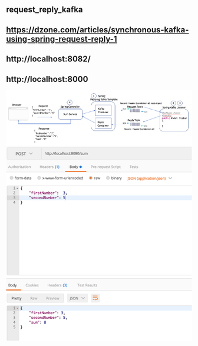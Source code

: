 ## request_reply_kafka

## https://dzone.com/articles/synchronous-kafka-using-spring-request-reply-1
## http://localhost:8082/
## http://localhost:8000
![Screenshot](a.png)
![Screenshot](c.png)

